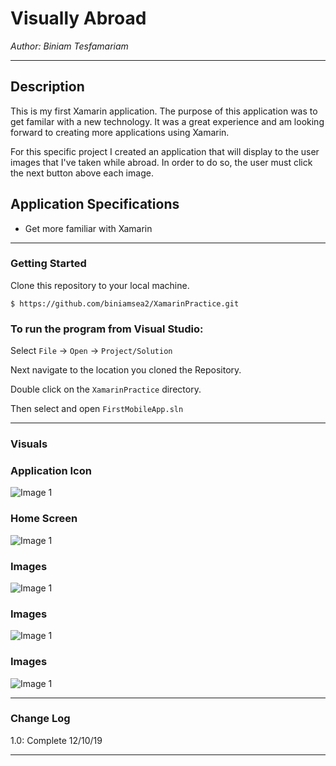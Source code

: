 # Visually Abroad


*Author: Biniam Tesfamariam*

----

## Description
This is my first Xamarin application. The purpose of this application was to get familar with a new technology. It was a great experience 
and am looking forward to creating more applications using Xamarin.

For this specific project I created an application that will display to the user images that I've taken while abroad. In order to do so, the user must click the next button above each image.


## Application Specifications

- Get more familiar with Xamarin  


---

### Getting Started
Clone this repository to your local machine.

```
$ https://github.com/biniamsea2/XamarinPractice.git
```

### To run the program from Visual Studio:
Select ```File``` -> ```Open``` -> ```Project/Solution```

Next navigate to the location you cloned the Repository.

Double click on the ```XamarinPractice``` directory.

Then select and open ```FirstMobileApp.sln```

---

### Visuals

### Application Icon
![Image 1](https://github.com/biniamsea2/XamarinPractice/blob/master/20191210_200751%5B1%5D.jpg)
### Home Screen
![Image 1](https://github.com/biniamsea2/XamarinPractice/blob/master/Screenshot_20191210-200704%5B1%5D.jpg)
### Images
![Image 1](https://github.com/biniamsea2/XamarinPractice/blob/master/Screenshot_20191210-192741%5B1%5D.jpg)
### Images
![Image 1](https://github.com/biniamsea2/XamarinPractice/blob/master/Screenshot_20191210-192745%5B1%5D.jpg)
### Images
![Image 1](https://github.com/biniamsea2/XamarinPractice/blob/master/Screenshot_20191210-192754%5B1%5D.jpg)

---

### Change Log
1.0: Complete 12/10/19  


------------------------------
